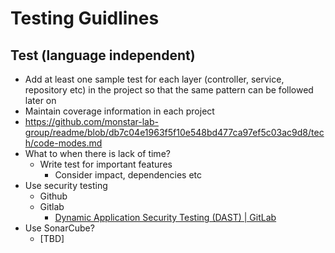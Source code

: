 # Testing Guidlines

## Test (language independent)

- Add at least one sample test for each layer (controller, service, repository etc) in the project so that the same pattern can be followed later on
- Maintain coverage information in each project
- https://github.com/monstar-lab-group/readme/blob/db7c04e1963f5f10e548bd477ca97ef5c03ac9d8/tech/code-modes.md
- What to when there is lack of time?
  - Write test for important features
    - Consider impact, dependencies etc
- Use security testing
  - Github
  - Gitlab
    - [Dynamic Application Security Testing (DAST) | GitLab](https://docs.gitlab.com/ee/user/application_security/dast/)
- Use SonarCube?
  - [TBD]
